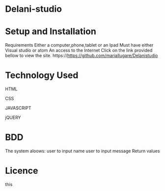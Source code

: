 # Delani-studio
# Setup and Installation

Requirements Either a computer,phone,tablet or an Ipad
Must have either Visual studio or atom
An access to the Internet
Click on the link provided bellow to view the site. https://https://github.com/mariallugare/Delanistudio

# Technology Used 
HTML

CSS 

JAVASCRIPT

jQUERY

# BDD
The system aloows:
user to input name
user to input message
Return values

# Licence
this 
